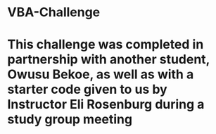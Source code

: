 # VBA-Challenge
  # This challenge was completed in partnership with another student, Owusu Bekoe, as well as with a starter code given to us by Instructor Eli Rosenburg during a study    group meeting
